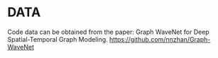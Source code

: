 # DATA
Code data can be obtained from the paper: Graph WaveNet for Deep Spatial-Temporal Graph Modeling.
https://github.com/nnzhan/Graph-WaveNet
